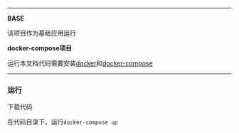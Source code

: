 ***
**BASE**

该项目作为基础应用运行

**docker-compose项目**

运行本文档代码需要安装[docker](https://www.runoob.com/docker/docker-tutorial.html)和[docker-compose](https://www.runoob.com/docker/docker-compose.html)

***

### 运行

下载代码

在代码目录下，运行`docker-compose up`
